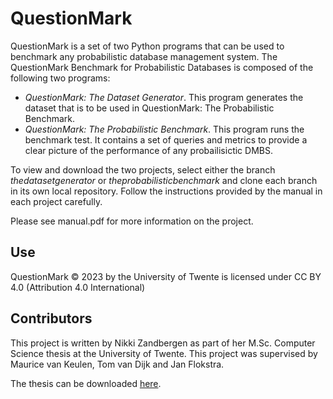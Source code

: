 # QuestionMark
QuestionMark is a set of two Python programs that can be used to benchmark any probabilistic database management system. The QuestionMark Benchmark for Probabilistic Databases is composed of the following two programs:
- _QuestionMark: The Dataset Generator_. This program generates the dataset that is to be used in QuestionMark: The Probabilistic Benchmark.
- _QuestionMark: The Probabilistic Benchmark_. This program runs the benchmark test. It contains a set of queries and metrics to provide a clear picture of the performance of any probailisictic DMBS.

To view and download the two projects, select either the branch _thedatasetgenerator_ or _theprobabilisticbenchmark_ and clone each branch in its own local repository. Follow the instructions provided by the manual in each project carefully.

Please see manual.pdf for more information on the project.

## Use
QuestionMark © 2023 by the University of Twente is licensed under CC BY 4.0 (Attribution 4.0 International)

## Contributors
This project is written by Nikki Zandbergen as part of her M.Sc. Computer Science thesis
at the University of Twente.
This project was supervised by Maurice van Keulen, Tom van Dijk and Jan Flokstra.

The thesis can be downloaded [here](http://essay.utwente.nl/96148/).
